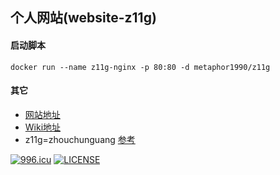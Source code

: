 ## 个人网站(website-z11g)

#### 启动脚本
```
docker run --name z11g-nginx -p 80:80 -d metaphor1990/z11g
```
#### 其它
- [网站地址](http://www.cg-zhou.top)
- [Wiki地址](https://github.com/cg-zhou/website-z11g/wiki)
- z11g=zhouchunguang [参考](https://en.wikipedia.org/wiki/Numeronym)

[![996.icu](https://img.shields.io/badge/link-996.icu-red.svg)](https://996.icu)
[![LICENSE](https://img.shields.io/badge/license-Anti%20996-blue.svg)](https://github.com/996icu/996.ICU/blob/master/LICENSE)
